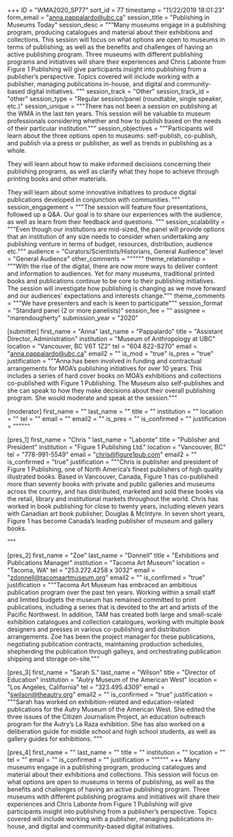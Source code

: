 +++
ID = "WMA2020_SP77"
sort_id = 77
timestamp = "11/22/2019 18:01:23"
form_email = "anna.pappalardo@ubc.ca"
session_title = "Publishing in Museums Today"
session_desc = """Many museums engage in a publishing program, producing catalogues and material about their exhibitions and collections.  This session will focus on what options are open to museums in terms of publishing, as well as the benefits and challenges of having an active publishing program.  Three museums with different publishing programs and initiatives will share their experiences and Chris Labonte from Figure 1 Publishing will give participants insight into publishing from a publisher’s perspective.  Topics covered will include working with a publisher, managing publications in-house, and digital and community-based digital initiatives.  """
session_track = "Other"
session_track_id = "other"
session_type = "Regular session/panel (roundtable, single speaker, etc.)"
session_unique = """There has not been a session on publishing at the WMA in the last ten years. This session will be valuable to museum professionals considering whether and how to publish based on the needs of their particular institution."""
session_objectives = """Participants will learn about the three options open to museums:  self-publish, co-publish, and publish via a press or publisher, as well as trends in publishing as a whole.

They will learn about how to make informed decisions concerning their publishing programs, as well as clarify what they hope to achieve through printing books and other materials.

They will learn about some innovative initiatives to produce digital publications developed in conjunction with communities.
"""
session_engagement = """The session will feature four presentations, followed up a Q&A.  Our goal is to share our experiences with the audience, as well as learn from their feedback and questions.
"""
session_scalability = """Even though our institutions are mid-sized, the panel will provide options that an institution of any size needs to consider when undertaking any publishing venture in terms of budget, resources, distribution, audience etc."""
audience = "Curators/Scientists/Historians, General Audience"
level = "General Audience"
other_comments = """"""
theme_relationship = """With the rise of the digital, there are now more ways to deliver content and information to audiences.  Yet for many museums, traditional printed books and publications continue to be core to their publishing initiatives.  The session will investigate how publishing is changing as we move forward and our audiences’ expectations and interests change."""
theme_comments = """We have presenters and each is keen to participate"""
session_format = "Standard panel (2 or more panelists)"
session_fee = ""
assignee = "marendougherty"
submission_year = "2020"

[submitter]
first_name = "Anna"
last_name = "Pappalardo"
title = "Assistant Director, Administration"
institution = "Museum of Anthropology at UBC"
location = "Vancouver, BC V6T 1Z2"
tel = "604 822-8270"
email = "anna.pappalardo@ubc.ca"
email2 = ""
is_mod = "true"
is_pres = "true"
justification = """Anna has been involved in funding and contractual arrangements for MOA’s publishing initiatives for over 10 years.  This includes a series of hard cover books on MOA’s exhibitions and collections co-published with Figure 1 Publishing.  The Museum also self-publishes and she can speak to how they make decisions about their overall publishing program.  She would moderate and speak at the session."""

[moderator]
first_name = ""
last_name = ""
title = ""
institution = ""
location = ""
tel = ""
email = ""
email2 = ""
is_pres = ""
is_confirmed = ""
justification = """"""

[pres_1]
first_name = "Chris "
last_name = "Labonte"
title = "Publisher and President"
institution = "Figure 1 Publishing Ltd."
location = "Vancouver, BC"
tel = "778-991-5549"
email = "chris@figure1pub.com"
email2 = ""
is_confirmed = "true"
justification = """Chris is publisher and president of Figure 1 Publishing, one of North America’s finest publishers of high quality illustrated books. Based in Vancouver, Canada, Figure 1 has co-published more than seventy books with private and public galleries and museums across the country, and has distributed, marketed and sold these books via the retail, library and institutional markets throughout the world. Chris has worked in book publishing for close to twenty years, including eleven years with Canadian art book publisher, Douglas & McIntyre. In seven short years, Figure 1 has become Canada’s leading publisher of museum and gallery books.


"""

[pres_2]
first_name = "Zoe"
last_name = "Donnell"
title = "Exhibitions and Publications Manager"
institution = "Tacoma Art Museum"
location = "Tacoma, WA"
tel = "253.272.4258 x 3032"
email = "zdonnell@tacomaartmuseum.org"
email2 = ""
is_confirmed = "true"
justification = """Tacoma Art Museum has embraced an ambitious publication program over the past ten years. Working within a small staff and  limited budgets the museum has remained committed to print publications, including a series that is devoted to the art and artists of the Pacific Northwest. In addition, TAM has created both large and small-scale exhibition catalogues and collection catalogues, working with multiple book designers and presses in various co-publishing and distribution arrangements. Zoe has been the project manager for these publications, negotiating publication contracts, maintaining production schedules, shepherding the publication through galleys, and orchestrating publication shipping and storage on-site."""

[pres_3]
first_name = "Sarah S."
last_name = "Wilson"
title = "Director of Education"
institution = "Autry Museum of the American West"
location = "Los Angeles, California"
tel = "323.495.4309"
email = "swilson@theautry.org"
email2 = ""
is_confirmed = "true"
justification = """Sarah has worked on exhibition-related and education-related publications for the Autry Museum of the American West. She edited the three issues of the Citizen Journalism Project, an education outreach program for the Autry’s La Raza exhibition. She has also worked on a deliberation guide for middle school and high school students, as well as gallery guides for exhibitions. """

[pres_4]
first_name = ""
last_name = ""
title = ""
institution = ""
location = ""
tel = ""
email = ""
is_confirmed = ""
justification = """"""
+++
Many museums engage in a publishing program, producing catalogues and material about their exhibitions and collections.  This session will focus on what options are open to museums in terms of publishing, as well as the benefits and challenges of having an active publishing program.  Three museums with different publishing programs and initiatives will share their experiences and Chris Labonte from Figure 1 Publishing will give participants insight into publishing from a publisher’s perspective.  Topics covered will include working with a publisher, managing publications in-house, and digital and community-based digital initiatives.  